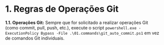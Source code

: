 # 1. Regras de Operações Git

**1.1. Operações Git:** Sempre que for solicitado a realizar operações Git (como commit, pull, push, etc.), execute o script `powershell.exe -ExecutionPolicy Bypass -File .\01.commands\git_auto_commit.ps1` em vez de comandos Git individuais.